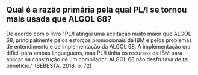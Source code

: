 ## Qual é a razão primária pela qual PL/I se tornou mais usada que ALGOL 68?

De acordo com o livro "PL/I atingiu uma aceitação muito maior que ALGOL 68, principalmente pelos esforços promocionais da IBM e pelos problemas de entendimento e de implementação da ALGOL 68. A implementação era difícil para ambas linguaguens, mas PL/I tinha os recursos da IBM para aplicar na construção de um compilador. ALGOL 68 não desfrutava de tal benefício." (SEBESTA, 2018, p. 72)
